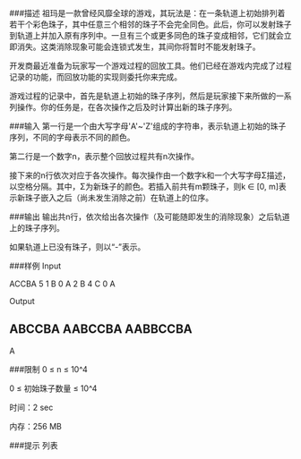 ###描述
祖玛是一款曾经风靡全球的游戏，其玩法是：在一条轨道上初始排列着若干个彩色珠子，其中任意三个相邻的珠子不会完全同色。此后，你可以发射珠子到轨道上并加入原有序列中。一旦有三个或更多同色的珠子变成相邻，它们就会立即消失。这类消除现象可能会连锁式发生，其间你将暂时不能发射珠子。

开发商最近准备为玩家写一个游戏过程的回放工具。他们已经在游戏内完成了过程记录的功能，而回放功能的实现则委托你来完成。

游戏过程的记录中，首先是轨道上初始的珠子序列，然后是玩家接下来所做的一系列操作。你的任务是，在各次操作之后及时计算出新的珠子序列。

###输入
第一行是一个由大写字母'A'~'Z'组成的字符串，表示轨道上初始的珠子序列，不同的字母表示不同的颜色。

第二行是一个数字n，表示整个回放过程共有n次操作。

接下来的n行依次对应于各次操作。每次操作由一个数字k和一个大写字母Σ描述，以空格分隔。其中，Σ为新珠子的颜色。若插入前共有m颗珠子，则k ∈ [0, m]表示新珠子嵌入之后（尚未发生消除之前）在轨道上的位序。

###输出
输出共n行，依次给出各次操作（及可能随即发生的消除现象）之后轨道上的珠子序列。

如果轨道上已没有珠子，则以“-”表示。

###样例
Input

ACCBA
5
1 B
0 A
2 B
4 C
0 A

Output

ABCCBA
AABCCBA
AABBCCBA
-
A

###限制
0 ≤ n ≤ 10^4

0 ≤ 初始珠子数量 ≤ 10^4

时间：2 sec

内存：256 MB

###提示
列表
